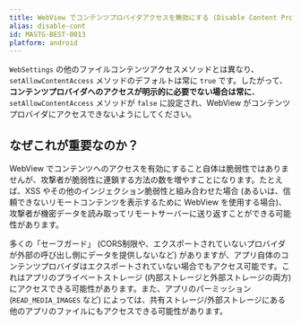 ```yaml
---
title: WebView でコンテンツプロバイダアクセスを無効にする (Disable Content Provider Access in WebViews)
alias: disable-cont
id: MASTG-BEST-0013
platform: android
---
```


`WebSettings` の他のファイルコンテンツアクセスメソッドとは異なり、`setAllowContentAccess` メソッドのデフォルトは常に `true` です。したがって、**コンテンツプロバイダへのアクセスが明示的に必要でない場合は常に**、`setAllowContentAccess` メソッドが `false` に設定され、WebView がコンテンツプロバイダにアクセスできないようにしてください。

## なぜこれが重要なのか？

WebView でコンテンツへのアクセスを有効にすること自体は脆弱性ではありませんが、攻撃者が脆弱性に連鎖する方法の数を増やすことになります。たとえば、XSS やその他のインジェクション脆弱性と組み合わせた場合 (あるいは、信頼できないリモートコンテンツを表示するために WebView を使用する場合)、攻撃者が機密データを読み取ってリモートサーバーに送り返すことができる可能性があります。

多くの「セーフガード」 (CORS制限や、エクスポートされていないプロバイダが外部の呼び出し側にデータを提供しないなど) がありますが、アプリ自体のコンテンツプロバイダはエクスポートされていない場合でもアクセス可能です。これはアプリのプライベートストレージ (内部ストレージと外部ストレージの両方) にアクセスできる可能性があります。また、アプリのパーミッション (`READ_MEDIA_IMAGES` など) によっては、共有ストレージ/外部ストレージにある他のアプリのファイルにもアクセスできる可能性があります。
